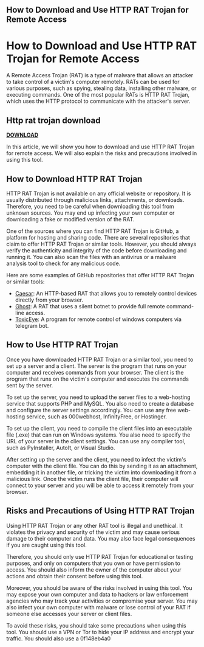 ## How to Download and Use HTTP RAT Trojan for Remote Access

  
# How to Download and Use HTTP RAT Trojan for Remote Access
 
A Remote Access Trojan (RAT) is a type of malware that allows an attacker to take control of a victim's computer remotely. RATs can be used for various purposes, such as spying, stealing data, installing other malware, or executing commands. One of the most popular RATs is HTTP RAT Trojan, which uses the HTTP protocol to communicate with the attacker's server.
 
## Http rat trojan download


[**DOWNLOAD**](https://www.google.com/url?q=https%3A%2F%2Fshurll.com%2F2tKE6E&sa=D&sntz=1&usg=AOvVaw1V2OSgul9jTP7Bp-7aFHQc)

 
In this article, we will show you how to download and use HTTP RAT Trojan for remote access. We will also explain the risks and precautions involved in using this tool.
 
## How to Download HTTP RAT Trojan
 
HTTP RAT Trojan is not available on any official website or repository. It is usually distributed through malicious links, attachments, or downloads. Therefore, you need to be careful when downloading this tool from unknown sources. You may end up infecting your own computer or downloading a fake or modified version of the RAT.
 
One of the sources where you can find HTTP RAT Trojan is GitHub, a platform for hosting and sharing code. There are several repositories that claim to offer HTTP RAT Trojan or similar tools. However, you should always verify the authenticity and integrity of the code before downloading and running it. You can also scan the files with an antivirus or a malware analysis tool to check for any malicious code.
 
Here are some examples of GitHub repositories that offer HTTP RAT Trojan or similar tools:
 
- [Caesar](https://github.com/0blio/Caesar): An HTTP-based RAT that allows you to remotely control devices directly from your browser.
- [Ghost](https://github.com/AHXR/ghost): A RAT that uses a silent botnet to provide full remote command-line access.
- [ToxicEye](https://github.com/LimerBoy/ToxicEye): A program for remote control of windows computers via telegram bot.

## How to Use HTTP RAT Trojan
 
Once you have downloaded HTTP RAT Trojan or a similar tool, you need to set up a server and a client. The server is the program that runs on your computer and receives commands from your browser. The client is the program that runs on the victim's computer and executes the commands sent by the server.
 
To set up the server, you need to upload the server files to a web-hosting service that supports PHP and MySQL. You also need to create a database and configure the server settings accordingly. You can use any free web-hosting service, such as 000webhost, InfinityFree, or Hostinger.
 
To set up the client, you need to compile the client files into an executable file (.exe) that can run on Windows systems. You also need to specify the URL of your server in the client settings. You can use any compiler tool, such as PyInstaller, AutoIt, or Visual Studio.
 
After setting up the server and the client, you need to infect the victim's computer with the client file. You can do this by sending it as an attachment, embedding it in another file, or tricking the victim into downloading it from a malicious link. Once the victim runs the client file, their computer will connect to your server and you will be able to access it remotely from your browser.
 
## Risks and Precautions of Using HTTP RAT Trojan
 
Using HTTP RAT Trojan or any other RAT tool is illegal and unethical. It violates the privacy and security of the victim and may cause serious damage to their computer and data. You may also face legal consequences if you are caught using this tool.
 
Therefore, you should only use HTTP RAT Trojan for educational or testing purposes, and only on computers that you own or have permission to access. You should also inform the owner of the computer about your actions and obtain their consent before using this tool.
 
Moreover, you should be aware of the risks involved in using this tool. You may expose your own computer and data to hackers or law enforcement agencies who may track your activities or compromise your server. You may also infect your own computer with malware or lose control of your RAT if someone else accesses your server or client files.
 
To avoid these risks, you should take some precautions when using this tool. You should use a VPN or Tor to hide your IP address and encrypt your traffic. You should also use a
 0f148eb4a0
